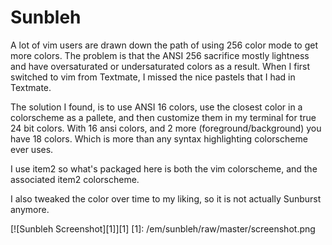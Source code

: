 # Sunbleh

A lot of vim users are drawn down the path of using 256 color mode to get more colors.
The problem is that the ANSI 256 sacrifice mostly lightness and have oversaturated or undersaturated colors as a result.
When I first switched to vim from Textmate, I missed the nice pastels that I had in Textmate.

The solution I found, is to use ANSI 16 colors, use the closest color in a colorscheme as a pallete, and then customize them in my terminal for true 24 bit colors.
With 16 ansi colors, and 2 more (foreground/background) you have 18 colors. Which is more than any syntax highlighting colorscheme ever uses.

I use item2 so what's packaged here is both the vim colorscheme, and the associated item2 colorscheme.

I also tweaked the color over time to my liking, so it is not actually Sunburst anymore.

[![Sunbleh Screenshot][1]][1]
  [1]: /em/sunbleh/raw/master/screenshot.png
